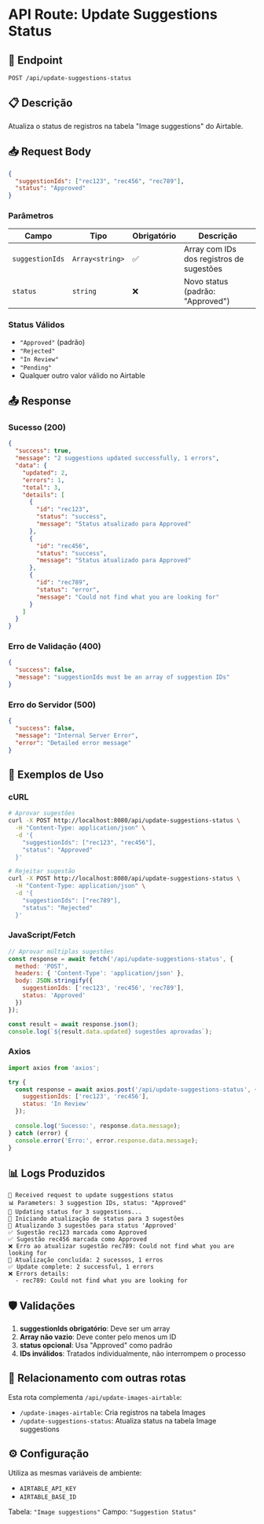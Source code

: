 # API Route: Update Suggestions Status

## 📍 **Endpoint**
```
POST /api/update-suggestions-status
```

## 📋 **Descrição**
Atualiza o status de registros na tabela "Image suggestions" do Airtable.

## 📥 **Request Body**
```json
{
  "suggestionIds": ["rec123", "rec456", "rec789"],
  "status": "Approved"
}
```

### Parâmetros

| Campo | Tipo | Obrigatório | Descrição |
|-------|------|-------------|-----------|
| `suggestionIds` | `Array<string>` | ✅ | Array com IDs dos registros de sugestões |
| `status` | `string` | ❌ | Novo status (padrão: "Approved") |

### Status Válidos
- `"Approved"` (padrão)
- `"Rejected"`
- `"In Review"`
- `"Pending"`
- Qualquer outro valor válido no Airtable

## 📤 **Response**

### Sucesso (200)
```json
{
  "success": true,
  "message": "2 suggestions updated successfully, 1 errors",
  "data": {
    "updated": 2,
    "errors": 1,
    "total": 3,
    "details": [
      {
        "id": "rec123",
        "status": "success",
        "message": "Status atualizado para Approved"
      },
      {
        "id": "rec456", 
        "status": "success",
        "message": "Status atualizado para Approved"
      },
      {
        "id": "rec789",
        "status": "error",
        "message": "Could not find what you are looking for"
      }
    ]
  }
}
```

### Erro de Validação (400)
```json
{
  "success": false,
  "message": "suggestionIds must be an array of suggestion IDs"
}
```

### Erro do Servidor (500)
```json
{
  "success": false,
  "message": "Internal Server Error",
  "error": "Detailed error message"
}
```

## 🚀 **Exemplos de Uso**

### cURL
```bash
# Aprovar sugestões
curl -X POST http://localhost:8080/api/update-suggestions-status \
  -H "Content-Type: application/json" \
  -d '{
    "suggestionIds": ["rec123", "rec456"],
    "status": "Approved"
  }'

# Rejeitar sugestão
curl -X POST http://localhost:8080/api/update-suggestions-status \
  -H "Content-Type: application/json" \
  -d '{
    "suggestionIds": ["rec789"],
    "status": "Rejected"
  }'
```

### JavaScript/Fetch
```javascript
// Aprovar múltiplas sugestões
const response = await fetch('/api/update-suggestions-status', {
  method: 'POST',
  headers: { 'Content-Type': 'application/json' },
  body: JSON.stringify({
    suggestionIds: ['rec123', 'rec456', 'rec789'],
    status: 'Approved'
  })
});

const result = await response.json();
console.log(`${result.data.updated} sugestões aprovadas`);
```

### Axios
```javascript
import axios from 'axios';

try {
  const response = await axios.post('/api/update-suggestions-status', {
    suggestionIds: ['rec123', 'rec456'],
    status: 'In Review'
  });
  
  console.log('Sucesso:', response.data.message);
} catch (error) {
  console.error('Erro:', error.response.data.message);
}
```

## 📊 **Logs Produzidos**

```
📝 Received request to update suggestions status
📊 Parameters: 3 suggestion IDs, status: "Approved"
🚀 Updating status for 3 suggestions...
🔄 Iniciando atualização de status para 3 sugestões
📝 Atualizando 3 sugestões para status 'Approved'
✅ Sugestão rec123 marcada como Approved
✅ Sugestão rec456 marcada como Approved
❌ Erro ao atualizar sugestão rec789: Could not find what you are looking for
🎯 Atualização concluída: 2 sucessos, 1 erros
✅ Update complete: 2 successful, 1 errors
❌ Errors details:
  - rec789: Could not find what you are looking for
```

## 🛡️ **Validações**

1. **suggestionIds obrigatório**: Deve ser um array
2. **Array não vazio**: Deve conter pelo menos um ID
3. **status opcional**: Usa "Approved" como padrão
4. **IDs inválidos**: Tratados individualmente, não interrompem o processo

## 🔗 **Relacionamento com outras rotas**

Esta rota complementa `/api/update-images-airtable`:
- `/update-images-airtable`: Cria registros na tabela Images
- `/update-suggestions-status`: Atualiza status na tabela Image suggestions

## ⚙️ **Configuração**

Utiliza as mesmas variáveis de ambiente:
- `AIRTABLE_API_KEY`
- `AIRTABLE_BASE_ID`

Tabela: `"Image suggestions"`
Campo: `"Suggestion Status"`
